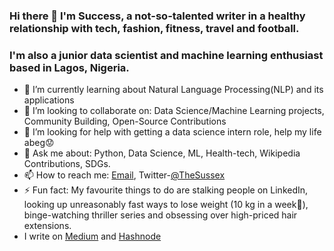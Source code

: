 ### Hi there 👋 I'm Success, a not-so-talented writer in a healthy relationship with tech, fashion, fitness, travel and football. 
### I'm also a junior data scientist and machine learning enthusiast based in Lagos, Nigeria. 

- 🌱 I’m currently learning about Natural Language Processing(NLP) and its applications
- 👯 I’m looking to collaborate on: Data Science/Machine Learning projects, Community Building, Open-Source Contributions
- 🤔 I’m looking for help with getting a data science intern role, help my life abeg:worried:
- 💬 Ask me about: Python, Data Science, ML, Health-tech, Wikipedia Contributions, SDGs. 
- 📫 How to reach me: [Email](successologunsua@gmail.com), Twitter-[@TheSussex](https://twitter.com/TheSussex_)
- ⚡ Fun fact: My favourite things to do are stalking people on LinkedIn, looking up unreasonably fast ways to lose weight (10 kg in a week🤔), binge-watching thriller series and obsessing over high-priced hair extensions.
- I write on [Medium](https://medium.com/@TheSussex) and [Hashnode](https://hashnode.com/@TheSussex)
 
